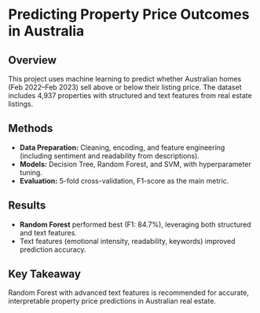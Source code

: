 # Predicting Property Price Outcomes in Australia

## Overview
This project uses machine learning to predict whether Australian homes (Feb 2022–Feb 2023) sell above or below their listing price. The dataset includes 4,937 properties with structured and text features from real estate listings.

## Methods
- **Data Preparation:** Cleaning, encoding, and feature engineering (including sentiment and readability from descriptions).
- **Models:** Decision Tree, Random Forest, and SVM, with hyperparameter tuning.
- **Evaluation:** 5-fold cross-validation, F1-score as the main metric.

## Results
- **Random Forest** performed best (F1: 84.7%), leveraging both structured and text features.
- Text features (emotional intensity, readability, keywords) improved prediction accuracy.

## Key Takeaway
Random Forest with advanced text features is recommended for accurate, interpretable property price predictions in Australian real estate.
